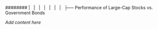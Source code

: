 ######## |   |   |   |   |   |   |   ├── Performance of Large-Cap Stocks vs. Government Bonds

*Add content here*